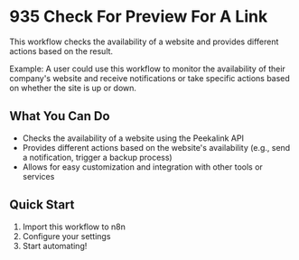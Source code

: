 # 935 Check For Preview For A Link

This workflow checks the availability of a website and provides different actions based on the result.

Example: A user could use this workflow to monitor the availability of their company's website and receive notifications or take specific actions based on whether the site is up or down.

## What You Can Do
- Checks the availability of a website using the Peekalink API
- Provides different actions based on the website's availability (e.g., send a notification, trigger a backup process)
- Allows for easy customization and integration with other tools or services

## Quick Start
1. Import this workflow to n8n
2. Configure your settings
3. Start automating!

